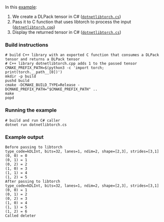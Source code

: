 In this [example](./dotnetlibtorch.cs):
1. We create a DLPack tensor in C# ([`dotnetlibtorch.cs`](./dotnetlibtorch.cs))
2. Pass it to C function that uses libtorch to process the input ([`dotnetlibtorch.cpp`](./dotnetlibtorch.cpp))
3. Display the returned tensor in C# ([`dotnetlibtorch.cs`](./dotnetlibtorch.cs))

### Build instructions
```shell
# build C++ library with an exported C function that consumes a DLPack tensor and returns a DLPack tensor
# C++ library dotnetlibtorch.cpp adds 1 to the passed tensor
CMAKE_PREFIX_PATH=$(python3 -c 'import torch; print(torch.__path__[0])')
mkdir -p build
pushd build
cmake -DCMAKE_BUILD_TYPE=Release -DCMAKE_PREFIX_PATH="$CMAKE_PREFIX_PATH" ..
make
popd
```

### Running the example
```shell
# build and run C# caller
dotnet run dotnetlibtorch.cs
```

### Example output
```
Before passing to libtorch
type_code=kDLInt, bits=32, lanes=1, ndim=2, shape=[2,3], strides=[3,1]
(0, 0) = 0
(0, 1) = 1
(0, 2) = 2
(1, 0) = 3
(1, 1) = 4
(1, 2) = 5
After passing to libtorch
type_code=kDLInt, bits=32, lanes=1, ndim=2, shape=[2,3], strides=[3,1]
(0, 0) = 1
(0, 1) = 2
(0, 2) = 3
(1, 0) = 4
(1, 1) = 5
(1, 2) = 6
Called deleter
```
